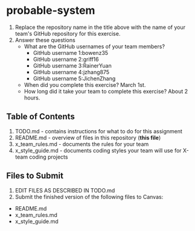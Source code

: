 # probable-system

1. Replace the repository name in the title above with the name of your team's GitHub repository for this exercise.
2. Answer these questions
   * What are the GitHub usernames of your team members?
       * GitHub username 1:bowenz35
       * GitHub username 2:griff16
       * GitHub username 3:RainerYuan
       * GitHub username 4:jzhang875
       * GitHub username 5:JichenZhang
   * When did you complete this exercise? March 1st.
   * How long did it take your team to complete this exercise?  About 2 hours.

## Table of Contents

1. TODO.md - contains instructions for what to do for this assignment
2. README.md - overview of files in this repository (**this file**)
3. x_team_rules.md - documents the rules for your team
4. x_style_guide.md - documents coding styles your team will use for X-team coding projects

## Files to Submit

1. EDIT FILES AS DESCRIBED IN TODO.md
2. Submit the finished version of the following files to Canvas:

* README.md
* x_team_rules.md
* x_style_guide.md
